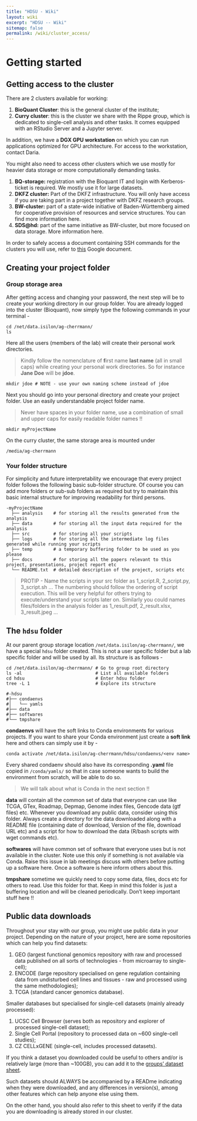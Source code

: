 ```yaml
---
title: "HDSU - Wiki"
layout: wiki
excerpt: "HDSU -- Wiki"
sitemap: false
permalink: /wiki/cluster_access/
---
```


# Getting started  

## Getting access to the cluster

There are 2 clusters available for working:

1. **BioQuant Cluster**: this is the general cluster of the institute;
2. **Curry cluster**: this is the cluster we share with the Rippe group, which is dedicated to single-cell analysis and other tasks. It comes equipped with an RStudio Server and a Jupyter server.

In addition, we have a **DGX GPU workstation** on which you can run applications optimized for GPU architecture. For access to the workstation, contact Daria.

You might also need to access other clusters which we use mostly for heavier data storage or more computationally demanding tasks.
1. **BQ-storage:** registration with the Bioquant IT and login with Kerberos-ticket is required. We mostly use it for large datasets. 
2. **DKFZ cluster:** Part of the DKFZ infrastructure. You will only have access if you are taking part in a project together with DKFZ research groups. 
3. **BW-cluster:** part of a state-wide initiative of Baden-Württemberg aimed for cooperative provision of resources and service structures. You can find more information here.
4. **SDS@hd:** part of the same initiative as BW-cluster, but more focused on data storage. More information here.

In order to safely access a document containing SSH commands for the clusters you will use, refer to [this](https://docs.google.com/document/d/1xTSGF7gOYrq-1-SxJcBTAbc3K4H1yOZELgM_iUwFrNM/edit?usp=sharing) Google document.



## Creating your project folder

### Group storage area

After getting access and changing your password, the next step will be to create your working directory in our group folder. You are already logged into the cluster (Bioquant), now simply type the following commands in your terminal -

```{bash}
cd /net/data.isilon/ag-cherrmann/
ls 
```

Here all the users (members of the lab) will create their personal work directories. 

> Kindly follow the nomenclature of **f**irst name **last name** (all in small caps) while creating your personal work directories. So for instance **Jane Doe** will be **jdoe**.

```{bash}
mkdir jdoe # NOTE - use your own naming scheme instead of jdoe
```

Next you should go into your personal directory and create your project folder. Use an easily understandable project folder name.

> Never have spaces in your folder name, use a combination of small and upper caps for easily readable folder names !!

```{bash}
mkdir myProjectName
```

On the curry cluster, the same storage area is mounted under

```{bash}
/media/ag-cherrmann
```



### Your folder structure

For simplicity and future interpretability we encourage that every project folder follows the following basic sub-folder structure. Of course you can add more folders or sub-sub folders as required but try to maintain this basic internal structure for improving readability for third persons.

```{bash}
-myProjectName
  ├── analysis    # for storing all the results generated from the analysis
  ├── data        # for storing all the input data required for the analysis
  ├── src         # for storing all your scripts
  ├── logs        # for storing all the intermediate log files generated while running your scripts
  ├── temp        # a temporary buffering folder to be used as you please
  ├── docs        # for storing all the papers relevant to this project, presentations, project report etc
  └── README.txt  # detailed description of the project, scripts etc
```

> PROTIP - Name the scripts in your src folder as 1_script.R, 2_script.py, 3_script.sh ... The numbering should follow the ordering of script execution. This will be very helpful for others trying to execute/understand your scripts later on. Similarly you could names files/folders in the analysis folder as 1_result.pdf, 2_result.xlsx, 3_result.jpeg ...

## The ```hdsu``` folder

At our parent group storage location ```/net/data.isilon/ag-cherrmann/```, we have a special ```hdsu``` folder created. This is not a user specific folder but a lab specific folder and will be used by all. Its structure is as follows -

```{bash}
cd /net/data.isilon/ag-cherrmann/ # Go to group root directory
ls -al                            # List all available folders
cd hdsu                           # Enter hdsu folder
tree -L 1                         # Explore its structure

#-hdsu
#├── condaenvs
#│   └── yamls
#├── data
#├── softwares
#└── tmpshare
```

__condaenvs__ will have the soft links to Conda environments for various projects. If you want to share your Conda environment just create a **soft link** here and others can simply use it by -

 ```conda activate /net/data.isilon/ag-cherrmann/hdsu/condaenvs/<env name>``` 
 
Every shared condaenv should also have its corresponding **.yaml** file copied in ```/conda/yamls/``` so that in case someone wants to build the environment from scratch, will be able to do so.

> We will talk about what is Conda in the next section !!

__data__ will contain all the common set of data that everyone can use like TCGA, GTex, Roadmap, Depmap, Genome index files, Gencode data (gtf files) etc. Whenever you download any public data, consider using this folder. Always create a directory for the data downloaded along with a README file (containing date of download, Version of the file, download URL etc) and a script for how to download the data (R/bash scripts with wget commands etc).

__softwares__ will have common set of software that everyone uses but is not available in the cluster. Note use this only if something is not available via Conda. Raise this issue in lab meetings discuss with others before putting up a software here. Once a software is here inform others about this.

__tmpshare__ sometime we quickly need to copy some data, files, docs etc for others to read. Use this folder for that. Keep in mind this folder is just a buffering location and will be cleaned periodically. Don’t keep important stuff here !!

## Public data downloads

Throughout your stay with our group, you might use public data in your project. 
Depending on the nature of your project, here are some repositories which can help you find datasets: 

1. GEO (largest functional genomics repository with raw and processed data published on all sorts of technologies - from microarray to single-cell);
2. ENCODE (large repository specialised on gene regulation containing data from undisturbed cell lines and tissues - raw and processed using the same methodologies);
3. TCGA (standard cancer genomics database).

Smaller databases but specialised for single-cell datasets (mainly already processed):  
1. UCSC Cell Browser (serves both as repository and explorer of processed single-cell dataset);
2. Single Cell Portal (repository to processed data on ~600 single-cell studies);
3. CZ CELLxGENE (single-cell, includes processed datasets).  

If you think a dataset you downloaded could be useful to others and/or is relatively large (more than ~100GB), you can add it to the [groups’ dataset sheet](https://docs.google.com/spreadsheets/d/1ildocNb9Bi8girF1vFy6kn9aARzHem3KJo-RegT1cOU/edit?usp=sharing).  

Such datasets should ALWAYS be accompanied by a READme indicating when they were downloaded, and any differences in version(s), among other features which can help anyone else using them.  

On the other hand, you should also refer to this sheet to verify if the data you are downloading is already stored in our cluster. 




